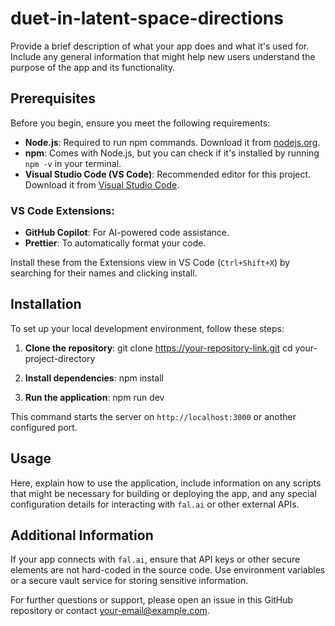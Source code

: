 # duet-in-latent-space-directions


Provide a brief description of what your app does and what it's used for. Include any general information that might help new users understand the purpose of the app and its functionality.

## Prerequisites

Before you begin, ensure you meet the following requirements:
- **Node.js**: Required to run npm commands. Download it from [nodejs.org](https://nodejs.org/).
- **npm**: Comes with Node.js, but you can check if it's installed by running `npm -v` in your terminal.
- **Visual Studio Code (VS Code)**: Recommended editor for this project. Download it from [Visual Studio Code](https://code.visualstudio.com/).

### VS Code Extensions:
  - **GitHub Copilot**: For AI-powered code assistance.
  - **Prettier**: To automatically format your code. 

Install these from the Extensions view in VS Code (`Ctrl+Shift+X`) by searching for their names and clicking install.

## Installation

To set up your local development environment, follow these steps:

1. **Clone the repository**:
git clone https://your-repository-link.git
cd your-project-directory



2. **Install dependencies**:
npm install



3. **Run the application**:
npm run dev



This command starts the server on `http://localhost:3000` or another configured port.

## Usage

Here, explain how to use the application, include information on any scripts that might be necessary for building or deploying the app, and any special configuration details for interacting with `fal.ai` or other external APIs.

## Additional Information

If your app connects with `fal.ai`, ensure that API keys or other secure elements are not hard-coded in the source code. Use environment variables or a secure vault service for storing sensitive information.

For further questions or support, please open an issue in this GitHub repository or contact [your-email@example.com](mailto:your-email@example.com).
